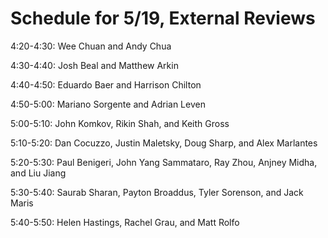 Schedule for 5/19, External Reviews
===============

4:20-4:30: Wee Chuan and Andy Chua

4:30-4:40: Josh Beal and Matthew Arkin

4:40-4:50: Eduardo Baer and Harrison Chilton

4:50-5:00: Mariano Sorgente and Adrian Leven

5:00-5:10: John Komkov, Rikin Shah, and Keith Gross

5:10-5:20: Dan Cocuzzo, Justin Maletsky, Doug Sharp, and Alex Marlantes

5:20-5:30: Paul Benigeri, John Yang Sammataro, Ray Zhou, Anjney Midha, and Liu Jiang

5:30-5:40: Saurab Sharan, Payton Broaddus, Tyler Sorenson, and Jack Maris

5:40-5:50: Helen Hastings, Rachel Grau, and Matt Rolfo




